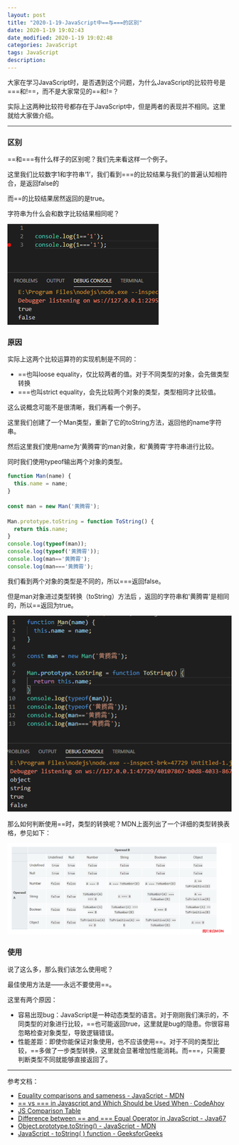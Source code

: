```yaml
---
layout: post
title: "2020-1-19-JavaScript中==与===的区别"
date: 2020-1-19 19:02:43
date_modified: 2020-1-19 19:02:48
categories: JavaScript
tags: JavaScript
description:
---
```


大家在学习JavaScript时，是否遇到这个问题，为什么JavaScript的比较符号是===和!==，而不是大家常见的==和!=？

实际上这两种比较符号都存在于JavaScript中，但是两者的表现并不相同。这里就给大家做介绍。

-----

### 区别

==和===有什么样子的区别呢？我们先来看这样一个例子。

这里我们比较数字1和字符串‘1’，我们看到===的比较结果与我们的普遍认知相符合，是返回false的

而==的比较结果居然返回的是true。

字符串为什么会和数字比较结果相同呢？

![image-20200119191201380](../media/image-20200119191201380.png)

### 原因

实际上这两个比较运算符的实现机制是不同的：

- ==也叫loose equality，仅比较两者的值。对于不同类型的对象，会先做类型转换
- ===也叫strict equality，会先比较两个对象的类型，类型相同才比较值。

这么说概念可能不是很清晰，我们再看一个例子。

这里我们创建了一个Man类型，重新了它的toString方法，返回他的name字符串。

然后这里我们使用name为‘黄腾霄’的man对象，和'黄腾霄'字符串进行比较。

同时我们使用typeof输出两个对象的类型。

```javascript
function Man(name) {
  this.name = name;
}

const man = new Man('黄腾霄');

Man.prototype.toString = function ToString() {
  return this.name;
}
console.log(typeof(man));
console.log(typeof('黄腾霄'));
console.log(man=='黄腾霄');
console.log(man==='黄腾霄');
```

我们看到两个对象的类型是不同的，所以===返回false。

但是man对象进过类型转换（toString）方法后 ，返回的字符串和'黄腾霄'是相同的，所以==返回为true。

![image-20200119191111661](../media/image-20200119191111661.png)

那么如何判断使用==时，类型的转换呢？MDN上面列出了一个详细的类型转换表格，参见如下：

![image-20200119190850464](../media/image-20200119190850464.png)

### 使用

说了这么多，那么我们该怎么使用呢？

最佳使用方法是——永远不要使用==。

这里有两个原因：

- 容易出现bug：JavaScript是一种动态类型的语言。对于刚刚我们演示的，不同类型的对象进行比较，==也可能返回true，这里就是bug的隐患。你很容易忽略检查对象类型，导致逻辑错误。
- 性能差距：即使你能保证对象使用，也不应该使用==。对于不同的类型比较，==多做了一步类型转换，这里就会显著增加性能消耗。而===，只需要判断类型不同就能够直接返回了。



---

参考文档：

-  [Equality comparisons and sameness - JavaScript - MDN](https://developer.mozilla.org/en-US/docs/Web/JavaScript/Equality_comparisons_and_sameness)
-  [== vs === in Javascript and Which Should be Used When · CodeAhoy](https://codeahoy.com/javascript/2019/10/12/==-vs-===-in-javascript/)
-  [JS Comparison Table](https://dorey.github.io/JavaScript-Equality-Table/)
-  [Difference between == and === Equal Operator in JavaScript - Java67](https://www.java67.com/2013/07/difference-between-equality-strict-vs-operator-in-JavaScript-Interview-Question.html)
-  [Object.prototype.toString() - JavaScript - MDN](https://developer.mozilla.org/en-US/docs/Web/JavaScript/Reference/Global_Objects/Object/toString)
-  [JavaScript - toString( ) function - GeeksforGeeks](https://www.geeksforgeeks.org/javascript-tostring-function/)


